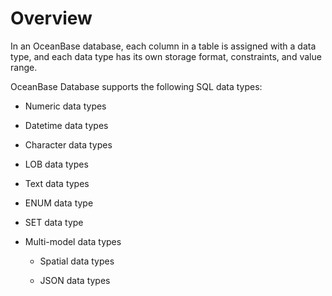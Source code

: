 # Overview

In an OceanBase database, each column in a table is assigned with a data type, and each data type has its own storage format, constraints, and value range.

OceanBase Database supports the following SQL data types:

* Numeric data types

* Datetime data types

* Character data types

* LOB data types

* Text data types

* ENUM data type

* SET data type

* Multi-model data types

   * Spatial data types

   * JSON data types

